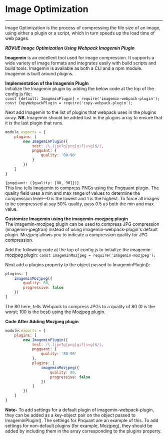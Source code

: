 # Image Optimization
------------------

Image Optimization is the process of compressing the file size of an image, using either a plugin or a script, which in turn speeds up the load time of web pages.

***RDVUE Image Optimization Using Webpack Imagemin Plugin***

**Imagemin** is an excellent tool used for image compression. It supports a wide variety of image formats and integrates easily with build scripts and build tools. Imagemin is available as both a CLI and a npm module. Imagemin is built around plugins.

**Implementation of the Imagemin PlugIn**<br>
Initialize the Imagemin plugin by adding the below code at the top of the config.js file:<br>
`const {default: ImageminPlugin} = require('imagemin-webpack-plugin');`
`const CopyWebpackPlugin = require('copy-webpack-plugin');`

Next add Imagemin to the list of plugins that webpack uses in the plugins array. **NB.** Imagemin should be added last in the plugins array to ensure that it is the last plugin that runs.
```js
module.exports = {
    plugins: [
        new ImageminPlugin({
            test: /\.(jpe?g|png|gif|svg)$/i,
            pngquant: {
                quality: '80-90'
            }
        })
    ]
}
```

`{pngquant: ({quality: [80, 90]})}`<br>
This line tells Imagemin to compress PNGs using the Pngquant plugin. The quality field uses a min and max range of values to determine the compression level—0 is the lowest and 1 is the highest. To force all images to be compressed at say 50% quality, pass 0.5 as both the min and max value.

**Customize Imagemin using the imagemin-mozjpeg plugin**<br> 
The imagemin-mozjpeg plugin can be used to compress JPG compression (imagemin-jpegtran) instead of using imagemin-webpack-plugin's default plugin. Mozjpeg allows you to indicate a compression quality for JPG compression.

Add the following code at the top of config.js to initialize the imagemin-mozjpeg plugin:
`const imageminMozjpeg = require('imagemin-mozjpeg');` 

Next add a plugins property to the object passed to ImageminPlugin():
```js
plugins: [
    imageminMozjpeg({
        quality: 80,
        progressive: false
    })
]
```
The 80 here, tells Webpack to compress JPGs to a quality of 80 (0 is the worst; 100 is the best) using the Mozjpeg plugin.

**Code After Adding Mozjpeg plugin**
```js
module.exports = {
    plugins: [
        new ImageminPlugin({
            test: /\.(jpe?g|png|gif|svg)$/i,
            pngquant: {
                quality: '80-90'
            },
            plugins: [
                imageminMozjpeg({
                    quality: 80,
                    progressive: false
                })
            ]
        })
    ]
}
```
**Note-**
To add settings for a default plugin of imagemin-webpack-plugin, they can be added as a key-object pair on the object passed to ImageminPlugin(). The settings for Pnquant are an example of this.
To add settings for non-default plugins (for example, Mozjpeg), they should be added by including them in the array corresponding to the plugins property.